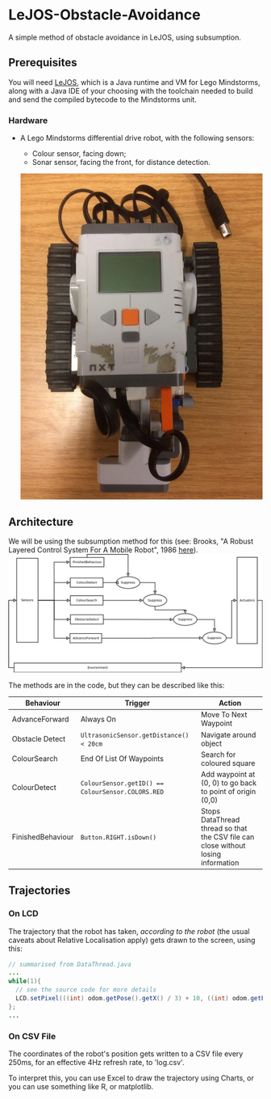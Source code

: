 # LeJOS-Obstacle-Avoidance
A simple method of obstacle avoidance in LeJOS, using subsumption.

## Prerequisites
You will need [LeJOS](http://www.lejos.org/), which is a Java runtime and VM for Lego Mindstorms, along with a Java IDE of your choosing with the toolchain needed to build and send the compiled bytecode to the Mindstorms unit.

### Hardware
* A Lego Mindstorms differential drive robot, with the following sensors:
  - Colour sensor, facing down;
  - Sonar sensor, facing the front, for distance detection.

  ![Bot, top down.](/img/bot-topdown.jpg)

## Architecture
We will be using the subsumption method for this (see: Brooks, "A Robust Layered Control System For A Mobile Robot", 1986 [here](http://people.csail.mit.edu/brooks/papers/AIM-864.pdf)).
![Method](/img/subsumption.png)

The methods are in the code, but they can be described like this:

| Behaviour | Trigger | Action |
| --------- | ------- | ------ |
| AdvanceForward | Always On | Move To Next Waypoint |
| Obstacle Detect | ```UltrasonicSensor.getDistance() < 20cm``` | Navigate around object |
| ColourSearch | End Of List Of Waypoints | Search for coloured square |
| ColourDetect | ```ColourSensor.getID() == ColourSensor.COLORS.RED``` | Add waypoint at (0, 0) to go back to point of origin (0,0) |
| FinishedBehaviour | ```Button.RIGHT.isDown()``` | Stops DataThread thread so that the CSV file can close without losing information |

## Trajectories
### On LCD
The trajectory that the robot has taken, _according to the robot_ (the usual caveats about Relative Localisation apply) gets drawn to the screen, using this:

```Java
// summarised from DataThread.java
...
while(1){
  // see the source code for more details
  LCD.setPixel(((int) odom.getPose().getX() / 3) + 10, ((int) odom.getPose().getY() / 3) + 10, 1);
};
...
```

### On CSV File
The coordinates of the robot's position gets written to a CSV file every 250ms, for an effective 4Hz refresh rate, to 'log.csv'.

To interpret this, you can use Excel to draw the trajectory using Charts, or you can use something like R, or matplotlib.
